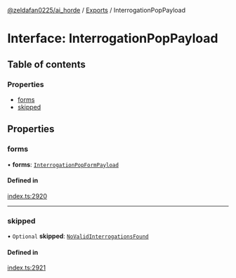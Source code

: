 [@zeldafan0225/ai_horde](../README.md) / [Exports](../modules.md) / InterrogationPopPayload

# Interface: InterrogationPopPayload

## Table of contents

### Properties

- [forms](InterrogationPopPayload.md#forms)
- [skipped](InterrogationPopPayload.md#skipped)

## Properties

### forms

• **forms**: [`InterrogationPopFormPayload`](InterrogationPopFormPayload.md)

#### Defined in

[index.ts:2920](https://github.com/ZeldaFan0225/ai_horde/blob/3212b20/index.ts#L2920)

___

### skipped

• `Optional` **skipped**: [`NoValidInterrogationsFound`](NoValidInterrogationsFound.md)

#### Defined in

[index.ts:2921](https://github.com/ZeldaFan0225/ai_horde/blob/3212b20/index.ts#L2921)
